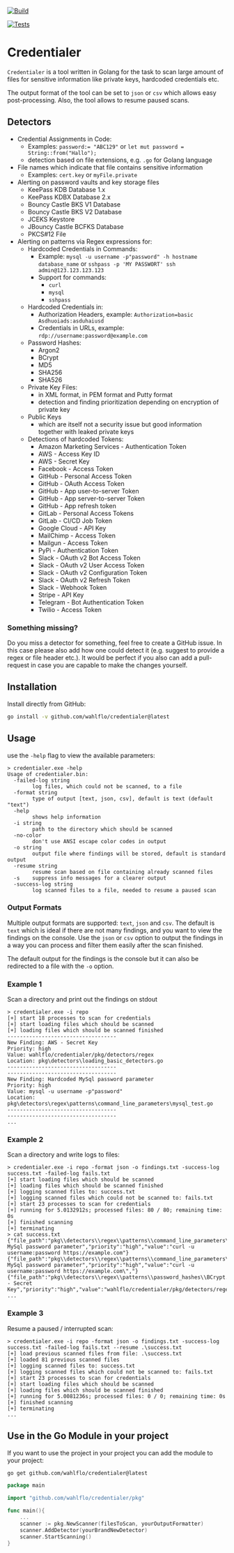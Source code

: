 [![Build](https://github.com/wahlflo/credentialer/actions/workflows/build.yml/badge.svg?branch=main&event=push)](https://github.com/wahlflo/credentialer/actions/workflows/build.yml)

[![Tests](https://github.com/wahlflo/credentialer/actions/workflows/unittests.yml/badge.svg?branch=main&event=push)](https://github.com/wahlflo/credentialer/actions/workflows/unittests.yml)

# Credentialer

``Credentialer`` is a tool written in Golang for the task to scan 
large amount of files for sensitive information like private keys,
hardcoded credentials etc.

The output format of the tool can be set to ``json`` or ``csv`` which allows easy post-processing.
Also, the tool allows to resume paused scans. 


## Detectors

- Credential Assignments in Code: 
  - Examples: ``password:= "ABC129"`` or ``let mut password = String::from("Hallo");``
  - detection based on file extensions, e.g. ``.go`` for Golang language
- File names which indicate that file contains sensitive information
  - Examples: ``cert.key`` or ``myFile.private``
- Alerting on password vaults and key storage files
  - KeePass KDB Database 1.x
  - KeePass KDBX Database 2.x
  - Bouncy Castle BKS V1 Database
  - Bouncy Castle BKS V2 Database
  - JCEKS Keystore
  - JBouncy Castle BCFKS Database
  - PKCS#12 File
- Alerting on patterns via Regex expressions for:
  - Hardcoded Credentials in Commands:
    - Example: ``mysql -u username -p"password" -h hostname database_name`` or ``sshpass -p 'MY PASSWORT' ssh admin@123.123.123.123``
    - Support for commands:
      - ``curl``
      - ``mysql``
      - ``sshpass``
  - Hardcoded Credentials in:
    - Authorization Headers, example: ``Authorization=basic  Asdhuoiads:asduhaiusd``
    - Credentials in URLs, example: ``rdp://username:password@example.com``
  - Password Hashes:
    - Argon2
    - BCrypt
    - MD5
    - SHA256
    - SHA526
  - Private Key Files:
    - in XML format, in PEM format and Putty format
    - detection and finding prioritization depending on encryption of private key
  - Public Keys
    - which are itself not a security issue but good information together with leaked private keys
  - Detections of hardcoded Tokens:
    - Amazon Marketing Services - Authentication Token
    - AWS - Access Key ID
    - AWS - Secret Key
    - Facebook - Access Token
    - GitHub - Personal Access Token
    - GitHub - OAuth Access Token
    - GitHub - App user-to-server Token
    - GitHub - App server-to-server Token
    - GitHub - App refresh token
    - GitLab - Personal Access Tokens
    - GitLab - CI/CD Job Token
    - Google Cloud - API Key
    - MailChimp - Access Token
    - Mailgun - Access Token
    - PyPi - Authentication Token
    - Slack - OAuth v2 Bot Access Token
    - Slack - OAuth v2 User Access Token
    - Slack - OAuth v2 Configuration Token
    - Slack - OAuth v2 Refresh Token
    - Slack - Webhook Token
    - Stripe - API Key
    - Telegram - Bot Authentication Token
    - Twilio - Access Token

### Something missing?
Do you miss a detector for something, feel free to create a GitHub issue.
In this case please also add how one could detect it (e.g. suggest to provide a regex or file header etc.).
It would be perfect if you also can add a pull-request in case you are capable to make the changes yourself.


## Installation

Install directly from GitHub:
```sh
go install -v github.com/wahlflo/credentialer@latest
```

## Usage
use the ``-help`` flag to view the available parameters:
```
> credentialer.exe -help
Usage of credentialer.bin:
  -failed-log string
        log files, which could not be scanned, to a file
  -format string
        type of output [text, json, csv], default is text (default "text")
  -help
        shows help information
  -i string
        path to the directory which should be scanned
  -no-color
        don't use ANSI escape color codes in output
  -o string
        output file where findings will be stored, default is standard output
  -resume string
        resume scan based on file containing already scanned files
  -s    suppress info messages for a clearer output
  -success-log string
        log scanned files to a file, needed to resume a paused scan
```

### Output Formats
Multiple output formats are supported: ``text``, ``json`` and ``csv``. The default is ``text`` which is ideal
if there are not many findings, and you want to view the findings on the console.
Use the ``json`` or ``csv`` option to output the findings in a way you can process and filter them easily
after the scan finished.

The default output for the findings is the console but it can also be redirected to a file with the ``-o`` option.


### Example 1
Scan a directory and print out the findings on stdout
```
> credentialer.exe -i repo
[+] start 18 processes to scan for credentials
[+] start loading files which should be scanned
[+] loading files which should be scanned finished
-----------------------------------
New Finding: AWS - Secret Key
Priority: high
Value: wahlflo/credentialer/pkg/detectors/regex
Location: pkg\detectors\loading_basic_detectors.go
-----------------------------------
-----------------------------------
New Finding: Hardcoded MySql password parameter
Priority: high
Value: mysql -u username -p"password"
Location: pkg\detectors\regex\patterns\command_line_parameters\mysql_test.go
-----------------------------------
-----------------------------------
...
```


### Example 2
Scan a directory and write logs to files:

```
> credentialer.exe -i repo -format json -o findings.txt -success-log success.txt -failed-log fails.txt
[+] start loading files which should be scanned
[+] loading files which should be scanned finished
[+] logging scanned files to: success.txt
[+] logging scanned files which could not be scanned to: fails.txt
[+] start 23 processes to scan for credentials
[+] running for 5.0132912s; processed files: 80 / 80; remaining time: 0s
[+] finished scanning
[+] terminating
> cat success.txt
{"file_path":"pkg\\detectors\\regex\\patterns\\command_line_parameters\\curl_test.go","name":"Hardcoded MySql password parameter","priority":"high","value":"curl -u username:password https://example.com"}
{"file_path":"pkg\\detectors\\regex\\patterns\\command_line_parameters\\curl_test.go","name":"Hardcoded MySql password parameter","priority":"high","value":"curl -u username:password https://example.com\","}
{"file_path":"pkg\\detectors\\regex\\patterns\\password_hashes\\BCrypt.go","name":"AWS - Secret Key","priority":"high","value":"wahlflo/credentialer/pkg/detectors/regex"}
...
```

### Example 3
Resume a paused / interrupted scan:

```
> credentialer.exe -i repo -format json -o findings.txt -success-log success.txt -failed-log fails.txt --resume .\success.txt
[+] load previous scanned files from file: .\success.txt
[+] loaded 81 previous scanned files
[+] logging scanned files to: success.txt
[+] logging scanned files which could not be scanned to: fails.txt
[+] start 23 processes to scan for credentials
[+] start loading files which should be scanned
[+] loading files which should be scanned finished
[+] running for 5.0081236s; processed files: 0 / 0; remaining time: 0s
[+] finished scanning
[+] terminating
...
```

## Use in the Go Module in your project
If you want to use the project in your project you can add the module to your project:

```sh
go get github.com/wahlflo/credentialer@latest
```

```go
package main

import "github.com/wahlflo/credentialer/pkg"

func main(){
	...
	scanner := pkg.NewScanner(filesToScan, yourOutputFormatter)
	scanner.AddDetector(yourBrandNewDetector)
	scanner.StartScanning()
}
```











